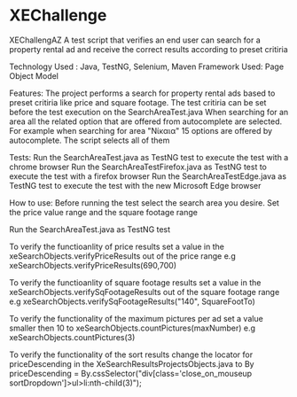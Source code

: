 # XEChallenge

XEChallengAZ
A test script that verifies an end user can search for a property rental ad and receive the correct results according to preset critiria

Technology Used : Java, TestNG, Selenium, Maven
Framework Used: Page Object Model

Features:
The project performs a search for property rental ads based to preset critiria like price and square footage.
The test critiria can be set before the test execution on the SearchAreaTest.java 
When searching for an area all the related option that are offered from autocomplete are selected.
For example when searching for area "Νίκαια" 15 options are offered by autocomplete. The script selects all of them

Tests:
Run the SearchAreaTest.java as TestNG test to execute the test with a chrome browser
Run the SearchAreaTestFirefox.java as TestNG test to execute the test with a firefox browser
Run the SearchAreaTestEdge.java as TestNG test to execute the test with the new Microsoft Edge browser


How to use:
Before running the test select the search area you desire. 
Set the price value range and the square footage range

Run the SearchAreaTest.java as TestNG test

To verify the functioanlity of price results set a value in the xeSearchObjects.verifyPriceResults out of the price range 
e.g xeSearchObjects.verifyPriceResults(690,700)

To verify the functioanlity of square footage results set a value in the xeSearchObjects.verifySqFootageResults out of the square footage range 
e.g xeSearchObjects.verifySqFootageResults("140", SquareFootTo)

To verify the functionality of the maximum pictures per ad set a value smaller then 10 to xeSearchObjects.countPictures(maxNumber)
e.g xeSearchObjects.countPictures(3)

To verify the functionality of the sort results change the locator for priceDescending in the XeSearchResultsProjectsObjects.java to 
By priceDescending = By.cssSelector("div[class='close_on_mouseup sortDropdown']>ul>li:nth-child(3)");

